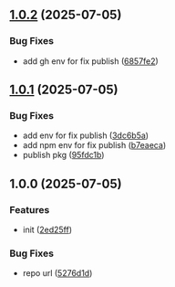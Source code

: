 ## [1.0.2](https://github.com/todayes/assets-hotel/compare/v1.0.1...v1.0.2) (2025-07-05)

### Bug Fixes

* add gh env for fix publish ([6857fe2](https://github.com/todayes/assets-hotel/commit/6857fe206c3554ad9e09db4022e4f7d8b3460bf8))

## [1.0.1](https://github.com/todayes/assets-hotel/compare/v1.0.0...v1.0.1) (2025-07-05)

### Bug Fixes

* add env for fix publish ([3dc6b5a](https://github.com/todayes/assets-hotel/commit/3dc6b5a16720190c3ffb12cb34d4244cd20a16f5))
* add npm env for fix publish ([b7eaeca](https://github.com/todayes/assets-hotel/commit/b7eaeca4f9fe63093fe342be4c840f1bcef3144e))
* publish pkg ([95fdc1b](https://github.com/todayes/assets-hotel/commit/95fdc1b8f70e7fda084c21f64113f8eb1a7fcf33))

## 1.0.0 (2025-07-05)

### Features

* init ([2ed25ff](https://github.com/todayes/assets-hotel/commit/2ed25ff28f84610c02efbbd948766124a12c05a6))

### Bug Fixes

* repo url ([5276d1d](https://github.com/todayes/assets-hotel/commit/5276d1dbe50463ae1a68dda4470c52201d9a158b))
